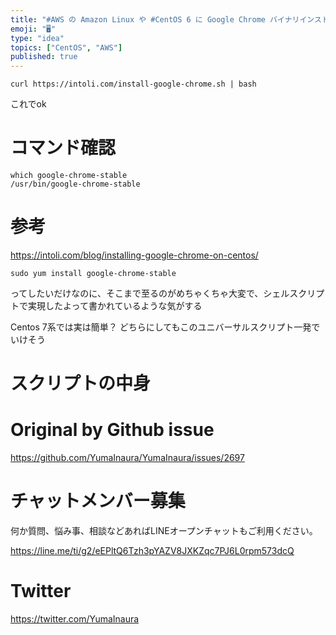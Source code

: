 ```yaml
---
title: "#AWS の Amazon Linux や #CentOS 6 に Google Chrome バイナリインストールするには外部のユニバーサ"
emoji: "🖥"
type: "idea"
topics: ["CentOS", "AWS"]
published: true
---
```


```
curl https://intoli.com/install-google-chrome.sh | bash
```

これでok

# コマンド確認

```
which google-chrome-stable
/usr/bin/google-chrome-stable
```

# 参考

https://intoli.com/blog/installing-google-chrome-on-centos/

```
sudo yum install google-chrome-stable
```

ってしたいだけなのに、そこまで至るのがめちゃくちゃ大変で、シェルスクリプトで実現したよって書かれているような気がする

Centos 7系では実は簡単？ どちらにしてもこのユニバーサルスクリプト一発でいけそう


# スクリプトの中身



# Original by Github issue

https://github.com/YumaInaura/YumaInaura/issues/2697








<!-- Update From Qiita API -->

# チャットメンバー募集


何か質問、悩み事、相談などあればLINEオープンチャットもご利用ください。

https://line.me/ti/g2/eEPltQ6Tzh3pYAZV8JXKZqc7PJ6L0rpm573dcQ





# Twitter


https://twitter.com/YumaInaura


<!-- Update From Qiita API -->


